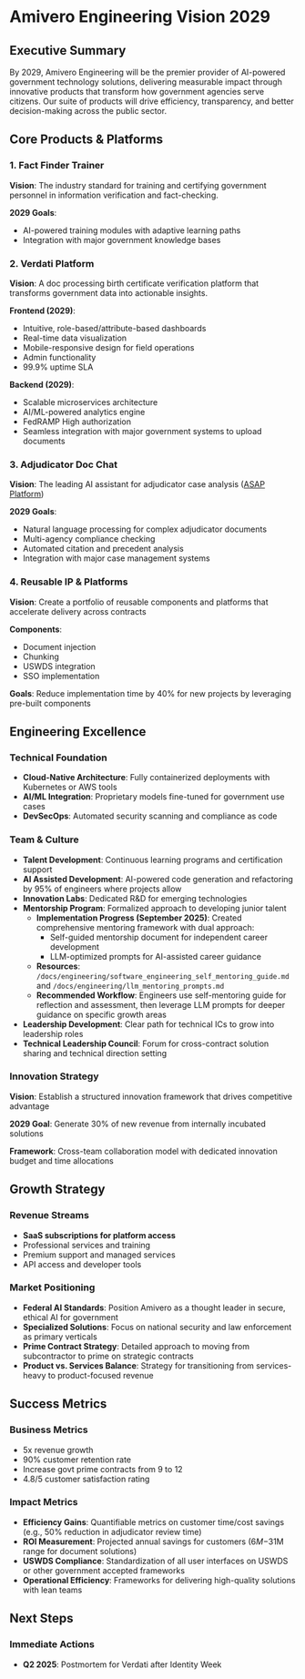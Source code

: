 # Amivero Engineering Vision 2029

## Executive Summary

By 2029, Amivero Engineering will be the premier provider of AI-powered government technology solutions, delivering measurable impact through innovative products that transform how government agencies serve citizens. Our suite of products will drive efficiency, transparency, and better decision-making across the public sector.

## Core Products & Platforms

### 1. Fact Finder Trainer

**Vision**: The industry standard for training and certifying government personnel in information verification and fact-checking.

**2029 Goals**:
- AI-powered training modules with adaptive learning paths
- Integration with major government knowledge bases

### 2. Verdati Platform

**Vision**: A doc processing birth certificate verification platform that transforms government data into actionable insights.

**Frontend (2029)**:
- Intuitive, role-based/attribute-based dashboards
- Real-time data visualization
- Mobile-responsive design for field operations
- Admin functionality
- 99.9% uptime SLA

**Backend (2029)**:
- Scalable microservices architecture
- AI/ML-powered analytics engine
- FedRAMP High authorization
- Seamless integration with major government systems to upload documents

### 3. Adjudicator Doc Chat

**Vision**: The leading AI assistant for adjudicator case analysis ([ASAP Platform](https://amivero.sharepoint.com/:w:/r/sites/Growth3/_layouts/15/Doc2.aspx?action=edit&sourcedoc=%7B50462bc9-e2b5-4204-859e-9a8a681961ed%7D&wdOrigin=TEAMS-MAGLEV.undefined_ns.rwc&wdExp=TEAMS-TREATMENT&wdhostclicktime=1757705519513&web=1))

**2029 Goals**:
- Natural language processing for complex adjudicator documents
- Multi-agency compliance checking
- Automated citation and precedent analysis
- Integration with major case management systems

### 4. Reusable IP & Platforms

**Vision**: Create a portfolio of reusable components and platforms that accelerate delivery across contracts

**Components**:
- Document injection
- Chunking
- USWDS integration
- SSO implementation

**Goals**: Reduce implementation time by 40% for new projects by leveraging pre-built components

## Engineering Excellence

### Technical Foundation

- **Cloud-Native Architecture**: Fully containerized deployments with Kubernetes or AWS tools
- **AI/ML Integration**: Proprietary models fine-tuned for government use cases
- **DevSecOps**: Automated security scanning and compliance as code

### Team & Culture

- **Talent Development**: Continuous learning programs and certification support
- **AI Assisted Development**: AI-powered code generation and refactoring by 95% of engineers where projects allow
- **Innovation Labs**: Dedicated R&D for emerging technologies
- **Mentorship Program**: Formalized approach to developing junior talent
    - **Implementation Progress (September 2025)**: Created comprehensive mentoring framework with dual approach:
      - Self-guided mentorship document for independent career development
      - LLM-optimized prompts for AI-assisted career guidance
    - **Resources**: `/docs/engineering/software_engineering_self_mentoring_guide.md` and `/docs/engineering/llm_mentoring_prompts.md`
    - **Recommended Workflow**: Engineers use self-mentoring guide for reflection and assessment, then leverage LLM prompts for deeper guidance on specific growth areas
- **Leadership Development**: Clear path for technical ICs to grow into leadership roles
- **Technical Leadership Council**: Forum for cross-contract solution sharing and technical direction setting

### Innovation Strategy

**Vision**: Establish a structured innovation framework that drives competitive advantage

**2029 Goal**: Generate 30% of new revenue from internally incubated solutions

**Framework**: Cross-team collaboration model with dedicated innovation budget and time allocations

## Growth Strategy

### Revenue Streams

- **SaaS subscriptions for platform access**
- Professional services and training
- Premium support and managed services
- API access and developer tools

### Market Positioning

- **Federal AI Standards**: Position Amivero as a thought leader in secure, ethical AI for government
- **Specialized Solutions**: Focus on national security and law enforcement as primary verticals
- **Prime Contract Strategy**: Detailed approach to moving from subcontractor to prime on strategic contracts
- **Product vs. Services Balance**: Strategy for transitioning from services-heavy to product-focused revenue

## Success Metrics

### Business Metrics
- 5x revenue growth
- 90% customer retention rate
- Increase govt prime contracts from 9 to 12
- 4.8/5 customer satisfaction rating

### Impact Metrics
- **Efficiency Gains**: Quantifiable metrics on customer time/cost savings (e.g., 50% reduction in adjudicator review time)
- **ROI Measurement**: Projected annual savings for customers ($6M-$31M range for document solutions)
- **USWDS Compliance**: Standardization of all user interfaces on USWDS or other government accepted frameworks
- **Operational Efficiency**: Frameworks for delivering high-quality solutions with lean teams

## Next Steps

### Immediate Actions
- **Q2 2025**: Postmortem for Verdati after Identity Week
